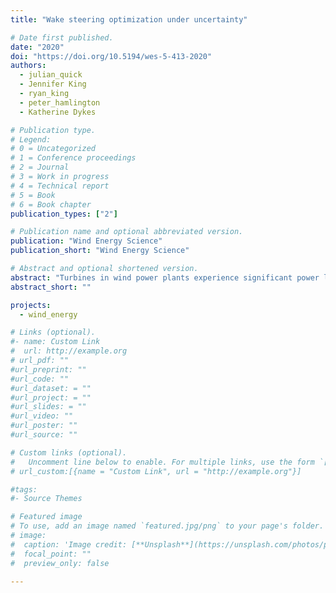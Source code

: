 ```yaml
---
title: "Wake steering optimization under uncertainty"

# Date first published.
date: "2020"
doi: "https://doi.org/10.5194/wes-5-413-2020"
authors:
  - julian_quick
  - Jennifer King
  - ryan_king
  - peter_hamlington
  - Katherine Dykes

# Publication type.
# Legend:
# 0 = Uncategorized
# 1 = Conference proceedings
# 2 = Journal
# 3 = Work in progress
# 4 = Technical report
# 5 = Book
# 6 = Book chapter
publication_types: ["2"]

# Publication name and optional abbreviated version.
publication: "Wind Energy Science"
publication_short: "Wind Energy Science"

# Abstract and optional shortened version.
abstract: "Turbines in wind power plants experience significant power losses when wakes from upstream turbines affect the energy production of downstream turbines. A promising plant-level control strategy to reduce these losses is wake steering, where upstream turbines are yawed to direct wakes away from downstream turbines. However, there are significant uncertainties in many aspects of the wake steering problem. For example, infield sensors do not give perfect information, and inflow to the plant is complex and difficult to forecast with available information, even over short time periods. Here, we formulate and solve an optimization under uncertainty (OUU) problem for determining optimal plant-level wake steering strategies in the presence of independent uncertainties in the direction, speed, turbulence intensity, and shear of the incoming wind, as well as in turbine yaw positions. The OUU wake steering strategy is first examined for a two-turbine test case to explore the im- pacts of different types of inflow uncertainties, and it is then demonstrated for a more realistic 11-turbine wind power plant. Of the sources of uncertainty considered, we find that wake steering strategies are most sensitive to uncertainties in the wind speed and direction. When maximizing expected power production, the OUU strategy also tends to favor smaller yaw angles, which have been shown in previous work to reduce turbine loading. Ultimately, the plant-level wake steering strategy formulated using an OUU approach yields 0.48% more expected annual energy production for the 11-turbine wind plant than a strategy that neglects uncertainty when considering stochastic inputs. Thus, not only does the present OUU strategy produce more power in realistic conditions, but it also reduces risk by prescribing strategies that call for less extreme yaw angles."
abstract_short: ""

projects:
  - wind_energy

# Links (optional).
#- name: Custom Link
#  url: http://example.org
# url_pdf: ""
#url_preprint: ""
#url_code: ""
#url_dataset: = ""
#url_project: = ""
#url_slides: = ""
#url_video: ""
#url_poster: ""
#url_source: ""

# Custom links (optional).
#   Uncomment line below to enable. For multiple links, use the form `[{...}, {...}, {...}]`.
# url_custom:[{name = "Custom Link", url = "http://example.org"}]

#tags:
#- Source Themes

# Featured image
# To use, add an image named `featured.jpg/png` to your page's folder.
# image:
#  caption: 'Image credit: [**Unsplash**](https://unsplash.com/photos/pLCdAaMFLTE)'
#  focal_point: ""
#  preview_only: false

---
```

